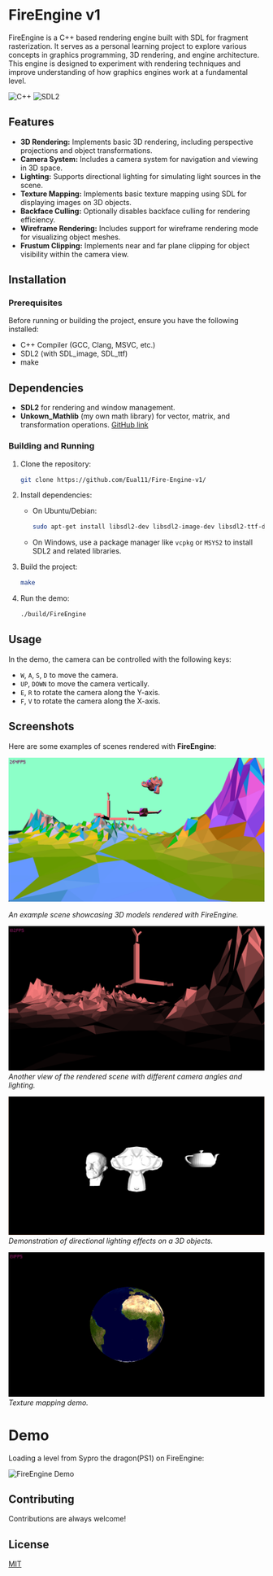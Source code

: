 
# FireEngine v1
FireEngine is a C++ based rendering engine built with SDL for fragment rasterization. It serves as a personal learning project to explore various concepts in graphics programming, 3D rendering, and engine architecture. This engine is designed to experiment with rendering techniques and improve understanding of how graphics engines work at a fundamental level.

![C++](https://img.shields.io/badge/C%2B%2B-%231572B6.svg?style=flat&logo=c%2B%2B&logoColor=white)
![SDL2](https://img.shields.io/badge/SDL2-%2333CCFF.svg?style=flat&logo=SDL&logoColor=white)

## Features

- **3D Rendering:** Implements basic 3D rendering, including perspective projections and object transformations.
- **Camera System:** Includes a camera system for navigation and viewing in 3D space.
- **Lighting:** Supports directional lighting for simulating light sources in the scene.
- **Texture Mapping:** Implements basic texture mapping using SDL for displaying images on 3D objects.
- **Backface Culling:** Optionally disables backface culling for rendering efficiency.
- **Wireframe Rendering:** Includes support for wireframe rendering mode for visualizing object meshes.
- **Frustum Clipping:** Implements near and far plane clipping for object visibility within the camera view.


## Installation

### Prerequisites
Before running or building the project, ensure you have the following installed:
- C++ Compiler (GCC, Clang, MSVC, etc.)
- SDL2 (with SDL_image, SDL_ttf)
- make
## Dependencies
- **SDL2** for rendering and window management.
- **Unkown_Mathlib** (my own math library) for vector, matrix, and transformation operations. [GitHub link](https://github.com/Eual11/Unkown_Mathlib)
### Building and Running

1. Clone the repository:
    ```bash
    git clone https://github.com/Eual11/Fire-Engine-v1/
    ```

2. Install dependencies:
    - On Ubuntu/Debian:
      ```bash
      sudo apt-get install libsdl2-dev libsdl2-image-dev libsdl2-ttf-dev
      ```

    - On Windows, use a package manager like `vcpkg` or `MSYS2` to install SDL2 and related libraries.

3. Build the project:
    ```bash
    make
    ```

4. Run the demo:
    ```bash
    ./build/FireEngine
    ```
## Usage
In the demo, the camera can be controlled with the following keys:
- `W`, `A`, `S`, `D` to move the camera.
- `UP`, `DOWN` to move the camera vertically.
- `E`, `R` to rotate the camera along the Y-axis.
- `F`, `V` to rotate the camera along the X-axis.


## Screenshots

Here are some examples of scenes rendered with **FireEngine**:

![Rendering Example 1](./snapshots/5-29-2024/Screenshot%202024-05-29%20014928.png)

*An example scene showcasing 3D models rendered with FireEngine.*

![Rendering Example 2](./snapshots/5-29-2024/Screenshot%202024-05-29%20011831.png)
*Another view of the rendered scene with different camera angles and lighting.*

![Lighting and Shadows](./snapshots/5-29-2024/Screenshot%202024-12-04%20120849.png)
*Demonstration of directional lighting effects on a 3D objects.*

![Texturing objects](./snapshots/6-5-2024/Screenshot%202024-06-05%20005736.png)
*Texture mapping demo.*

# Demo
Loading a level from Sypro the dragon(PS1) on FireEngine:

![FireEngine Demo](./snapshots/demo_vids/demo1.gif)


## Contributing

Contributions are always welcome!



## License

[MIT](https://choosealicense.com/licenses/mit/)

